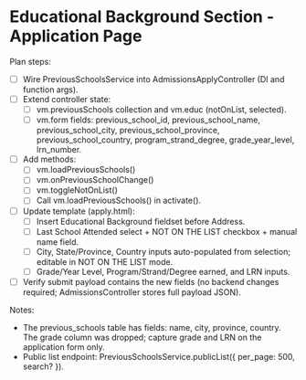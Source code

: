 # Educational Background Section - Application Page

Plan steps:
- [ ] Wire PreviousSchoolsService into AdmissionsApplyController (DI and function args).
- [ ] Extend controller state:
  - [ ] vm.previousSchools collection and vm.educ (notOnList, selected).
  - [ ] vm.form fields: previous_school_id, previous_school_name, previous_school_city, previous_school_province, previous_school_country, program_strand_degree, grade_year_level, lrn_number.
- [ ] Add methods:
  - [ ] vm.loadPreviousSchools()
  - [ ] vm.onPreviousSchoolChange()
  - [ ] vm.toggleNotOnList()
  - [ ] Call vm.loadPreviousSchools() in activate().
- [ ] Update template (apply.html):
  - [ ] Insert Educational Background fieldset before Address.
  - [ ] Last School Attended select + NOT ON THE LIST checkbox + manual name field.
  - [ ] City, State/Province, Country inputs auto-populated from selection; editable in NOT ON THE LIST mode.
  - [ ] Grade/Year Level, Program/Strand/Degree earned, and LRN inputs.
- [ ] Verify submit payload contains the new fields (no backend changes required; AdmissionsController stores full payload JSON).

Notes:
- The previous_schools table has fields: name, city, province, country. The grade column was dropped; capture grade and LRN on the application form only.
- Public list endpoint: PreviousSchoolsService.publicList({ per_page: 500, search? }).
